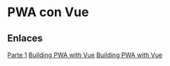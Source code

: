 # PWA con Vue
## Enlaces
[Parte 1](https://blog.sicara.com/a-progressive-web-application-with-vue-js-webpack-material-design-part-1-c243e2e6e402)
[Building PWA with Vue](https://www.telerik.com/blogs/building-pwas-with-vuejs)
[Building PWA with Vue](https://medium.com/@nishantsabharwal13/a-progressive-web-application-with-vue-js-and-webpack-3c2ee80329aa)
